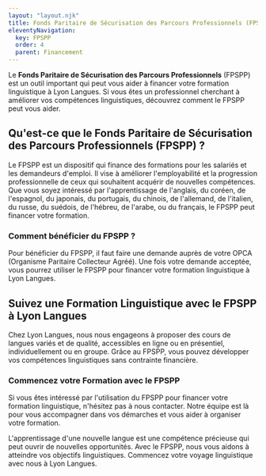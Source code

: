 ```yaml
---
layout: "layout.njk"
title: Fonds Paritaire de Sécurisation des Parcours Professionnels (FPSPP) - Lyon Langues vous ouvre la porte à une formation linguistique financée
eleventyNavigation:
  key: FPSPP
  order: 4
  parent: Financement
---
```



Le **Fonds Paritaire de Sécurisation des Parcours Professionnels** (FPSPP) est un outil important qui peut vous aider à financer votre formation linguistique à Lyon Langues. Si vous êtes un professionnel cherchant à améliorer vos compétences linguistiques, découvrez comment le FPSPP peut vous aider.

## Qu'est-ce que le Fonds Paritaire de Sécurisation des Parcours Professionnels (FPSPP) ?
Le FPSPP est un dispositif qui finance des formations pour les salariés et les demandeurs d'emploi. Il vise à améliorer l'employabilité et la progression professionnelle de ceux qui souhaitent acquérir de nouvelles compétences. Que vous soyez intéressé par l'apprentissage de l'anglais, du coréen, de l'espagnol, du japonais, du portugais, du chinois, de l'allemand, de l'italien, du russe, du suédois, de l'hébreu, de l'arabe, ou du français, le FPSPP peut financer votre formation.

### Comment bénéficier du FPSPP ?
Pour bénéficier du FPSPP, il faut faire une demande auprès de votre OPCA (Organisme Paritaire Collecteur Agréé). Une fois votre demande acceptée, vous pourrez utiliser le FPSPP pour financer votre formation linguistique à Lyon Langues.

## Suivez une Formation Linguistique avec le FPSPP à Lyon Langues
Chez Lyon Langues, nous nous engageons à proposer des cours de langues variés et de qualité, accessibles en ligne ou en présentiel, individuellement ou en groupe. Grâce au FPSPP, vous pouvez développer vos compétences linguistiques sans contrainte financière.

### Commencez votre Formation avec le FPSPP
Si vous êtes intéressé par l'utilisation du FPSPP pour financer votre formation linguistique, n'hésitez pas à nous contacter. Notre équipe est là pour vous accompagner dans vos démarches et vous aider à organiser votre formation.

L'apprentissage d'une nouvelle langue est une compétence précieuse qui peut ouvrir de nouvelles opportunités. Avec le FPSPP, nous vous aidons à atteindre vos objectifs linguistiques. Commencez votre voyage linguistique avec nous à Lyon Langues.
